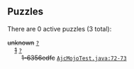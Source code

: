 ## Puzzles

There are 0 active puzzles (3 total):


<del>unknown</del> [`?`](../master/?)<br/>
&nbsp;&nbsp;&nbsp;&nbsp;[<del>1</del>](https://github.com/jcabi/jcabi-maven-plugin/issues/1) [`?`](../master/?)<br/>
&nbsp;&nbsp;&nbsp;&nbsp;&nbsp;&nbsp;&nbsp;&nbsp;<del>1-6356edfc</del> [`AjcMojoTest.java:72-73`](../master/src/test/java/com/jcabi/maven/plugin/AjcMojoTest.java#L72-L73)<br/>